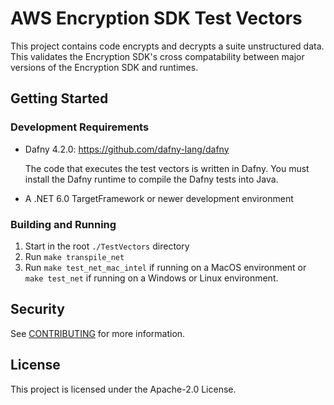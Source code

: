 # AWS Encryption SDK Test Vectors

This project contains code encrypts and decrypts a suite unstructured data.
This validates the Encryption SDK's cross compatability between major versions
of the Encryption SDK and runtimes.

## Getting Started

### Development Requirements

* Dafny 4.2.0: https://github.com/dafny-lang/dafny
  
  The code that executes the test vectors is written in Dafny. 
  You must install the Dafny runtime to compile the Dafny tests into Java.
* A .NET 6.0 TargetFramework or newer development environment

### Building and Running

1. Start in the root `./TestVectors` directory
2. Run `make transpile_net`
3. Run `make test_net_mac_intel` if running on a MacOS environment or
`make test_net` if running on a Windows or Linux environment.

## Security

See [CONTRIBUTING](CONTRIBUTING.md#security-issue-notifications) for more information.

## License

This project is licensed under the Apache-2.0 License.


